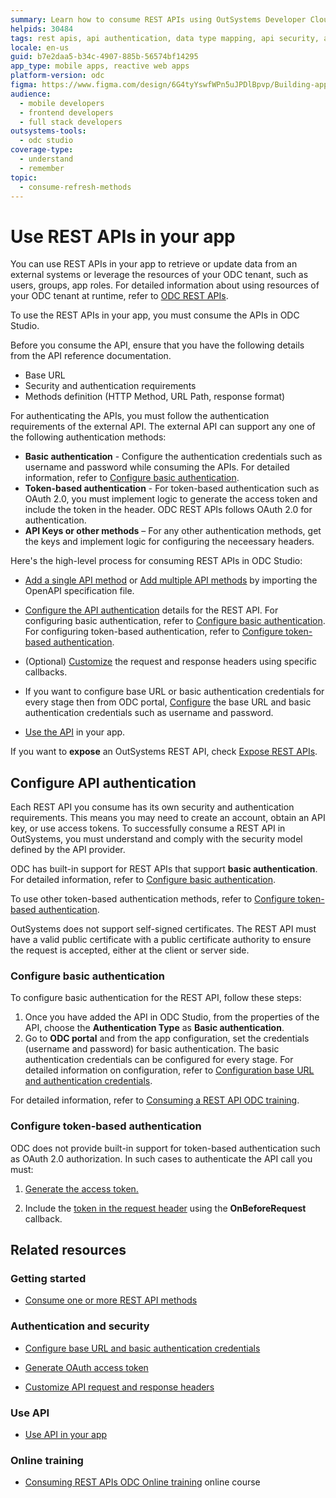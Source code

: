 ```yaml
---
summary: Learn how to consume REST APIs using OutSystems Developer Cloud (ODC) by understanding API documentation, security requirements, and data type mappings.
helpids: 30484
tags: rest apis, api authentication, data type mapping, api security, api documentation
locale: en-us
guid: b7e2daa5-b34c-4907-885b-56574bf14295
app_type: mobile apps, reactive web apps
platform-version: odc
figma: https://www.figma.com/design/6G4tyYswfWPn5uJPDlBpvp/Building-apps?node-id=3101-11328
audience:
  - mobile developers
  - frontend developers
  - full stack developers
outsystems-tools:
  - odc studio
coverage-type:
  - understand
  - remember
topic:
  - consume-refresh-methods
---
```


# Use REST APIs in your app

You can use REST APIs in your app to retrieve or update data from an external systems or leverage the resources of your ODC tenant, such as users, groups, app roles. For detailed information about using resources of your ODC tenant at runtime, refer to [ODC REST APIs](../../reference/apis/public-rest-apis/overview.md).

To use the REST APIs in your app, you must consume the APIs in ODC Studio.

Before you consume the API, ensure that you have the following details from the API reference documentation.

* Base URL
* Security and authentication requirements
* Methods definition (HTTP Method, URL Path, response format)

For authenticating the APIs, you must follow the authentication requirements of the external API.
The external API can support any one of the following authentication methods:

* **Basic authentication** - Configure the authentication credentials such as username and password while consuming the APIs. For detailed information, refer to [Configure basic authentication](#configure-basic-authentication).
* **Token-based authentication** - For token-based authentication such as OAuth 2.0, you must implement logic to generate the access token and include the token in the header. ODC REST APIs follows OAuth 2.0 for authentication.
* **API Keys or other methods** – For any other authentication methods, get the keys and implement logic for configuring the neceessary headers.

Here's the high-level process for consuming REST APIs in ODC Studio:

* [Add a single API method](consume-a-rest-api.md#add-a-single-rest-api-method--single-method-) or [Add multiple API methods](consume-a-rest-api.md#add-several-methods-of-a-rest-api--all-methods-) by importing the OpenAPI specification file.
  
* [Configure the API authentication](#configure-the-api-authentication) details for the REST API. For configuring basic authentication, refer to [Configure basic authentication](#configure-basic-authentication). For configuring token-based authentication, refer to [Configure token-based authentication](#configure-token-based-authentication).
  
* (Optional) [Customize](simple-customizations.md) the request and response headers using specific callbacks.
  
* If you want to configure base URL or basic authentication credentials for every stage then from ODC portal, [Configure](consume-a-rest-api.md#configure-api-endpoints-and-basic-authentication) the base URL and basic authentication credentials such as username and password.
  
* [Use the API](consume-a-rest-api.md#use-a-rest-api-method-in-your-app--use-) in your app.

<div class="info" markdown="1">

If you want to **expose** an OutSystems REST API, check [Expose REST APIs](../exposing_rest/intro.md).

</div>

## Configure API authentication

Each REST API you consume has its own security and authentication requirements. This means you may need to create an account, obtain an API key, or use access tokens. To successfully consume a REST API in OutSystems, you must understand and comply with the security model defined by the API provider.

ODC has built-in support for REST APIs that support **basic authentication**. For detailed information, refer to [Configure basic authentication](#configure-basic-authentication).

To use other token-based authentication methods, refer to [Configure token-based authentication](#configure-token-based-authentication).

<div class="warning" markdown=1>

OutSystems does not support self-signed certificates. The REST API must have a valid public certificate with a public certificate authority to ensure the request is accepted, either at the client or server side.

</div>

### Configure basic authentication

To configure basic authentication for the REST API, follow these steps:

1. Once you have added the API in ODC Studio, from the properties of the API, choose the **Authentication Type** as **Basic authentication**.
1. Go to **ODC portal** and from the app configuration, set the credentials (username and password) for basic authentication. The basic authentication credentials can be configured for every stage. For detailed information on configuration, refer to [Configuration base URL and authentication credentials](./consume-a-rest-api.md#configure-api-endpoints-and-basic-authentication).

For detailed information, refer to [Consuming a REST API ODC training](https://learn.outsystems.com/training/journeys/consuming-rest-api-207/consuming-a-rest-api/odc/7996).

### Configure token-based authentication

ODC does not provide built-in support for token-based authentication such as OAuth 2.0 authorization. In such cases to authenticate the API call you must:

1. [Generate the access token.](generate-reuse-oauth-token.md)

1. Include the [token in the request header](simple-customizations.md#example-use-case-adding-a-header-for-token-based-authentication) using the **OnBeforeRequest** callback.

## Related resources

### Getting started

* [Consume one or more REST API methods](consume-a-rest-api.md)

### Authentication and security

* [Configure base URL and basic authentication credentials](consume-a-rest-api.md#configure-api-base-url-and-basic-authentication)
  
* [Generate OAuth access token](generate-reuse-oauth-token.md)
  
* [Customize API request and response headers](simple-customizations.md)

### Use API

* [Use API in your app](consume-a-rest-api.md#use-a-rest-api-method-in-your-app--use-)

### Online training

* [Consuming REST APIs ODC Online training](https://learn.outsystems.com/training/journeys/consuming-rest-api-207) online course
  